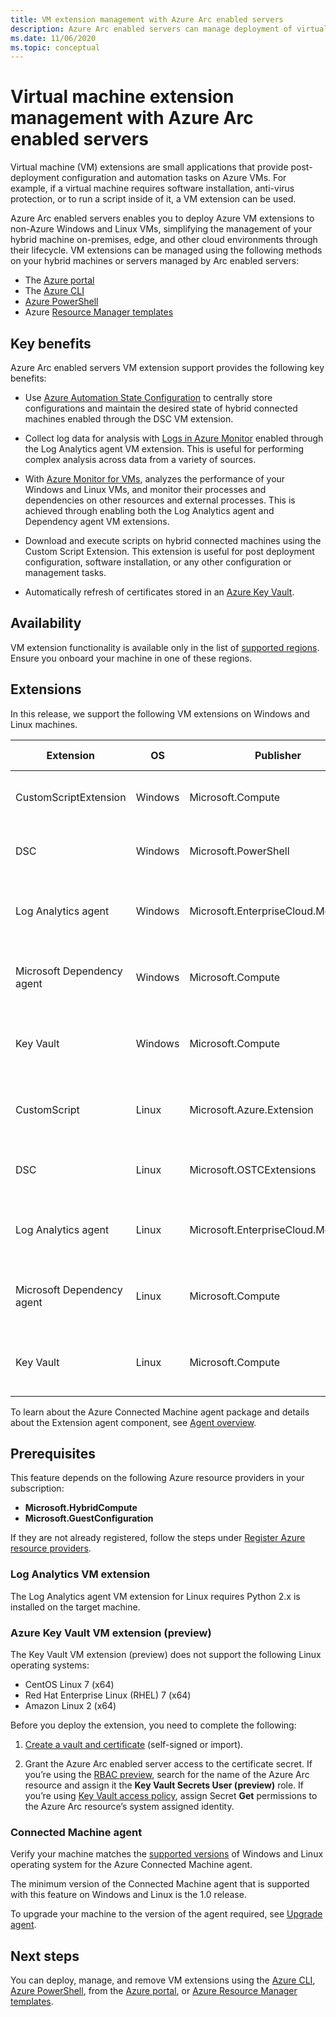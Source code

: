 ```yaml
---
title: VM extension management with Azure Arc enabled servers
description: Azure Arc enabled servers can manage deployment of virtual machine extensions that provide post-deployment configuration and automation tasks with non-Azure VMs.
ms.date: 11/06/2020
ms.topic: conceptual
---
```


# Virtual machine extension management with Azure Arc enabled servers

Virtual machine (VM) extensions are small applications that provide post-deployment configuration and automation tasks on Azure VMs. For example, if a virtual machine requires software installation, anti-virus protection, or to run a script inside of it, a VM extension can be used.

Azure Arc enabled servers enables you to deploy Azure VM extensions to non-Azure Windows and Linux VMs, simplifying the management of your hybrid machine on-premises, edge, and other cloud environments through their lifecycle. VM extensions can be managed using the following methods on your hybrid machines or servers managed by Arc enabled servers:

- The [Azure portal](manage-vm-extensions-portal.md)
- The [Azure CLI](manage-vm-extensions-cli.md)
- [Azure PowerShell](manage-vm-extensions-powershell.md)
- Azure [Resource Manager templates](manage-vm-extensions-template.md)

## Key benefits

Azure Arc enabled servers VM extension support provides the following key benefits:

- Use [Azure Automation State Configuration](../../automation/automation-dsc-overview.md) to centrally store configurations and maintain the desired state of hybrid connected machines enabled through the DSC VM extension.

- Collect log data for analysis with [Logs in Azure Monitor](../../azure-monitor/platform/data-platform-logs.md) enabled through the Log Analytics agent VM extension. This is useful for performing complex analysis across data from a variety of sources.

- With [Azure Monitor for VMs](../../azure-monitor/insights/vminsights-overview.md), analyzes the performance of your Windows and Linux VMs, and monitor their processes and dependencies on other resources and external processes. This is achieved through enabling both the Log Analytics agent and Dependency agent VM extensions.

- Download and execute scripts on hybrid connected machines using the Custom Script Extension. This extension is useful for post deployment configuration, software installation, or any other configuration or management tasks.

- Automatically refresh of certificates stored in an [Azure Key Vault](../../key-vault/general/overview.md).

## Availability

VM extension functionality is available only in the list of [supported regions](overview.md#supported-regions). Ensure you onboard your machine in one of these regions.

## Extensions

In this release, we support the following VM extensions on Windows and Linux machines.

|Extension |OS |Publisher |Additional information |
|----------|---|----------|-----------------------|
|CustomScriptExtension |Windows |Microsoft.Compute |[Windows Custom Script Extension](../../virtual-machines/extensions/custom-script-windows.md)|
|DSC |Windows |Microsoft.PowerShell|[Windows PowerShell DSC Extension](../../virtual-machines/extensions/dsc-windows.md)|
|Log Analytics agent |Windows |Microsoft.EnterpriseCloud.Monitoring |[Log Analytics VM extension for Windows](../../virtual-machines/extensions/oms-windows.md)|
|Microsoft Dependency agent | Windows |Microsoft.Compute | [Dependency agent virtual machine extension for Windows](../../virtual-machines/extensions/agent-dependency-windows.md)|
|Key Vault | Windows | Microsoft.Compute | [Key Vault virtual machine extension for Windows](../../virtual-machines/extensions/key-vault-windows.md) |
|CustomScript|Linux |Microsoft.Azure.Extension |[Linux Custom Script Extension Version 2](../../virtual-machines/extensions/custom-script-linux.md) |
|DSC |Linux |Microsoft.OSTCExtensions |[PowerShell DSC Extension for Linux](../../virtual-machines/extensions/dsc-linux.md) |
|Log Analytics agent |Linux |Microsoft.EnterpriseCloud.Monitoring |[Log Analytics VM extension for Linux](../../virtual-machines/extensions/oms-linux.md) |
|Microsoft Dependency agent | Linux |Microsoft.Compute | [Dependency agent virtual machine extension for Linux](../../virtual-machines/extensions/agent-dependency-linux.md) |
|Key Vault | Linux | Microsoft.Compute | [Key Vault virtual machine extension for Linux](../../virtual-machines/extensions/key-vault-linux.md) |

To learn about the Azure Connected Machine agent package and details about the Extension agent component, see [Agent overview](agent-overview.md#agent-component-details).

## Prerequisites

This feature depends on the following Azure resource providers in your subscription:

- **Microsoft.HybridCompute**
- **Microsoft.GuestConfiguration**

If they are not already registered, follow the steps under [Register Azure resource providers](agent-overview.md#register-azure-resource-providers).

### Log Analytics VM extension

The Log Analytics agent VM extension for Linux requires Python 2.x is installed on the target machine.

### Azure Key Vault VM extension (preview)

The Key Vault VM extension (preview) does not support the following Linux operating systems:

- CentOS Linux 7 (x64)
- Red Hat Enterprise Linux (RHEL) 7 (x64)
- Amazon Linux 2 (x64)

Before you deploy the extension, you need to complete the following:

1. [Create a vault and certificate](../../key-vault/certificates/quick-create-portal.md) (self-signed or import).

2. Grant the Azure Arc enabled server access to the certificate secret. If you’re using the [RBAC preview](../../key-vault/general/rbac-guide.md), search for the name of the Azure Arc resource and assign it the **Key Vault Secrets User (preview)** role. If you’re using [Key Vault access policy](../../key-vault/general/assign-access-policy-portal.md), assign Secret **Get** permissions to the Azure Arc resource’s system assigned identity.

### Connected Machine agent

Verify your machine matches the [supported versions](agent-overview.md#supported-operating-systems) of Windows and Linux operating system for the Azure Connected Machine agent.

The minimum version of the Connected Machine agent that is supported with this feature on Windows and Linux is the 1.0 release.

To upgrade your machine to the version of the agent required, see [Upgrade agent](manage-agent.md#upgrading-agent).

## Next steps

You can deploy, manage, and remove VM extensions using the [Azure CLI](manage-vm-extensions-cli.md), [Azure PowerShell](manage-vm-extensions-powershell.md), from the [Azure portal](manage-vm-extensions-portal.md), or [Azure Resource Manager templates](manage-vm-extensions-template.md).
